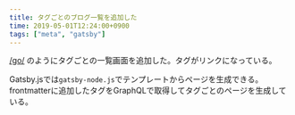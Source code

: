 ```yaml
---
title: タグごとのブログ一覧を追加した
time: 2019-05-01T12:24:00+0900
tags: ["meta", "gatsby"]
---
```


[/go/](/go/) のようにタグごとの一覧画面を追加した。タグがリンクになっている。

Gatsby.jsでは`gatsby-node.js`でテンプレートからページを生成できる。frontmatterに追加したタグをGraphQLで取得してタグごとのページを生成している。
